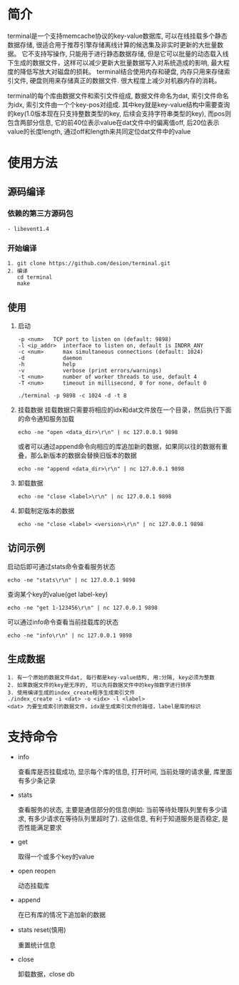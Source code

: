 # 简介
  terminal是一个支持memcache协议的key-value数据库, 可以在线挂载多个静态数据存储, 很适合用于推荐引擎存储离线计算的候选集及非实时更新的大批量数据。 它不支持写操作, 只能用于进行静态数据存储, 但是它可以批量的动态载入线下生成的数据文件，这样可以减少更新大批量数据写入对系统造成的影响, 最大程度的降低写放大对磁盘的损耗。
  terminal结合使用内存和硬盘, 内存只用来存储索引文件, 硬盘则用来存储真正的数据文件. 很大程度上减少对机器内存的消耗。

  terminal的每个库由数据文件和索引文件组成, 数据文件命名为dat, 索引文件命名为idx,  索引文件由一个个key-pos对组成. 其中key就是key-value结构中需要查询的key(1.0版本现在只支持整数类型的key, 后续会支持字符串类型的key), 而pos则包含两部分信息, 它的前40位表示value在dat文件中的偏离值off, 后20位表示value的长度length, 通过off和length来共同定位dat文件中的value

# 使用方法
## 源码编译
### 依赖的第三方源码包
    - libevent1.4
### 开始编译
    1. git clone https://github.com/desion/terminal.git
    2. 编译
       cd terminal
       make
## 使用
   1. 启动
      ```
      -p <num>   TCP port to listen on (default: 9898)
      -l <ip_addr>  interface to listen on, default is INDRR_ANY
      -c <num>      max simultaneous connections (default: 1024)
      -d            daemon
      -h            help
      -v            verbose (print errors/warnings)
      -t <num>      number of worker threads to use, default 4
      -T <num>      timeout in millisecond, 0 for none, default 0

      ./terminal -p 9898 -c 1024 -d -t 8
      ```
   2. 挂载数据
      挂载数据只需要将相应的idx和dat文件放在一个目录，然后执行下面的命令通知服务加载
      ```
      echo -ne "open <data_dir>\r\n" | nc 127.0.0.1 9898
      ```
      或者可以通过append命令向相应的库追加新的数据，如果同以往的数据有重叠，那么新版本的数据会替换旧版本的数据
      ```
      echo -ne "append <data_dir>\r\n" | nc 127.0.0.1 9898
      ```
   3. 卸载数据
      ```
      echo -ne "close <label>\r\n" | nc 127.0.0.1 9898
      ```
   4. 卸载制定版本的数据
      ```
      echo -ne "close <label> <version>\r\n" | nc 127.0.0.1 9898
      ```

## 访问示例
   启动后即可通过stats命令查看服务状态
   ```
   echo -ne "stats\r\n" | nc 127.0.0.1 9898
   ```
   查询某个key的value(get label-key)
   ```
   echo -ne "get 1-123456\r\n" | nc 127.0.0.1 9898
   ```
   可以通过info命令查看当前挂载库的状态
   ```
   echo -ne "info\r\n" | nc 127.0.0.1 9898
   ```
## 生成数据
    1. 有一个原始的数据文件dat, 每行都是key-value结构, 用:分隔, key必须为整数
    2. 如果数据文件的key是无序的, 可以先将数据文件中的key按数字进行排序
    3. 使用编译生成的index_create程序生成索引文件
    ./index_create -i <dat> -o <idx> -l <label>
    <dat> 为要生成索引的数据文件，idx是生成索引文件的路径，label是库的标识

# 支持命令
  - info

    查看库是否挂载成功, 显示每个库的信息, 打开时间, 当前处理的请求量, 库里面有多少条记录

  - stats

    查看服务的状态, 主要是通信部分的信息(例如: 当前等待处理队列里有多少请求, 有多少请求在等待队列里超时了). 这些信息, 有利于知道服务是否稳定, 是否性能满足要求

  - get

    取得一个或多个key的value

  - open reopen

    动态挂载库
  
  - append

    在已有库的情况下追加新的数据

  - stats reset(慎用)

    重置统计信息

  - close

    卸载数据，close db
